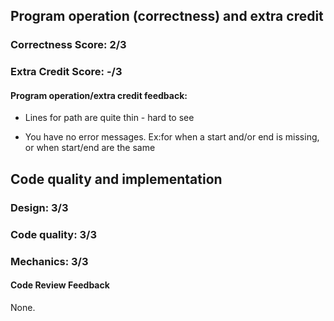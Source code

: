 ## Program operation (correctness) and extra credit

### Correctness Score: 2/3

### Extra Credit Score: -/3

#### Program operation/extra credit feedback:

- Lines for path are quite thin - hard to see

- You have no error messages. Ex:for when a start and/or end is missing, or when start/end are the same

## Code quality and implementation

### Design: 3/3

### Code quality: 3/3

### Mechanics: 3/3

#### Code Review Feedback

None.


